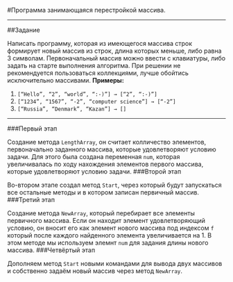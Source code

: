 #Программа занимающаяся перестройкой массива.
___
##Задание

Написать программу, которая из имеющегося массива строк формирует новый массив из строк, длина которых меньше, либо равна 3 символам. Первоначальный массив можно ввести с клавиатуры, либо задать на старте выполнения алгоритма. При решении не рекомендуется пользоваться коллекциями, лучше обойтись исключительно массивами.
**Примеры:**
1. `[“Hello”, “2”, “world”, “:-)”] → [“2”, “:-)”]`
2. `[“1234”, “1567”, “-2”, “computer science”] → [“-2”]`
3. `[“Russia”, “Denmark”, “Kazan”] → []`
___
###Первый этап

Создание метода `LengthArray`, он считает колличество элементов, первоначально заданного массива, которые удовлетворяют условию задачи.
Для этого была создана переменная `num`, которая увеличивалась по ходу нахождения элементов первого массива, которые удовлетворяют условию задачи.
###Второй этап

Во-втором этапе создал метод `Start`, через который будут запускаться все остальные методы и в котором записан первичный массив.
###Третий этап

Создание метода `NewArray`, который перебирает все элементы первичного массива. Если он находит элемент удовлетворяющий условию, он вносит его как элемент нового массива под индексом `f` который после каждого найденного элемента увеличивается на 1. 
В этом методе мы используем элемнт `num` для задания длины нового массива.
###Четвёртый этап

Дополняем метод `Start` новыми командами для вывода двух массивов и собственно задаём новый массив через метод `NewArray`.